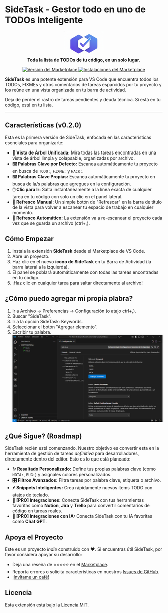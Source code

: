 # SideTask - Gestor todo en uno de TODOs Inteligente

<p align="center">
  <img src="./images/SideTask-Logo.png" alt="Logo de SideTask" width="128"/>
  <br/>
  <strong>Toda la lista de TODOs de tu código, en un solo lugar.</strong>
</p>

<p align="center">
  <a href="https://marketplace.visualstudio.com/items?itemName=LautaroRojas.sidetask">
    <img src="https://img.shields.io/visual-studio-marketplace/v/LautaroRojas.sidetask?style=for-the-badge&label=Marketplace&color=blue" alt="Versión del Marketplace"/>
  </a>
  <a href="https://marketplace.visualstudio.com/items?itemName=LautaroRojas.sidetask">
    <img src="https://img.shields.io/visual-studio-marketplace/d/LautaroRojas.sidetask?style=for-the-badge&label=Instalaciones" alt="Instalaciones del Marketplace"/>
  </a>
</p>

**SideTask** es una potente extensión para VS Code que encuentra todos los TODOs, FIXMEs y otros comentarios de tareas esparcidos por tu proyecto y los reúne en una vista organizada en tu barra de actividad.

Deja de perder el rastro de tareas pendientes y deuda técnica. Si está en tu código, está en tu lista.

---

## Características (v0.2.0)

Esta es la primera versión de SideTask, enfocada en las características esenciales para organizarte:

* **🌲 Vista de Árbol Unificada:** Mira todas las tareas encontradas en una vista de árbol limpia y colapsable, organizadas por archivo.
* **⌨️ Palabras Clave por Defecto:** Escanea automáticamente tu proyecto en busca de `TODO:`, `FIXME:` y `HACK:`.
* **⌨️ Palabras Clave Propias:** Escanea automáticamente tu proyecto en busca de la/s palabras que agregues en la configuración.
* **🖱️ Clic para Ir:** Salta instantáneamente a la línea exacta de cualquier tarea en tu código con solo un clic en el panel lateral.
* **🔄 Refresco Manual:** Un simple botón de "Refrescar" en la barra de título de la vista para volver a escanear tu espacio de trabajo en cualquier momento.
* **🔄 Refresco Automático:** La extensión va a re-escanear el proyecto cada vez que se guarda un archivo (ctrl+,).

<!--- 
![Captura de SideTask (Demo)](URL_DEL_GIF_O_IMAGEN_DE_TU_EXTENSION_AQUI)
*(Te recomiendo 100% que grabes un GIF corto mostrando la extensión en acción y reemplaces esta línea)*
--->
## Cómo Empezar

1.  Instala la extensión **SideTask** desde el Marketplace de VS Code.
2.  Abre un proyecto.
3.  Haz clic en el nuevo **ícono de SideTask** en tu Barra de Actividad (la barra lateral a la izquierda).
4.  El panel se poblará automáticamente con todas las tareas encontradas en tu código.
5.  ¡Haz clic en cualquier tarea para saltar directamente al archivo!

## ¿Cómo puedo agregar mi propia plabra?
1.  Ir a Archivo -> Preferencias -> Configuración (o atajo ctrl+,).
2.  Buscar "SideTask".
3.  Ir a la opción SideTask: Keywords.
4.  Seleccionar el botón "Agregar elemento".
5.  Escribir tu palabra.
![Captura configuarción palabras SideTask](https://raw.githubusercontent.com/lautaro-rojas/SideTask/main/images/SideTask-ConfigKeywords-es.png)

## ¿Qué Sigue? (Roadmap)

SideTask recién está comenzando. Nuestro objetivo es convertir esta en la herramienta de gestión de tareas *definitiva* para desarrolladores, directamente dentro del editor. Esto es lo que está planeado:

* **✨ Resaltado Personalizado:** Define tus propias palabras clave (como `NOTA:`, `BUG:`) y asígnales colores personalizados.
* **🎛️ Filtros Avanzados:** Filtra tareas por palabra clave, etiqueta o archivo.
* **⚡ Snippets Inteligentes:** Crea rápidamente nuevos ítems TODO con atajos de teclado.
* **🚀 [PRO] Integraciones:** Conecta SideTask con tus herramientas favoritas como **Notion**, **Jira** y **Trello** para convertir comentarios de código en tareas reales.
* **🚀 [PRO] Integraciones con IA:** Conecta SideTask con tu IA favoritas como **Chat GPT**.

## Apoya el Proyecto

Este es un proyecto *indie* construido con ❤️. Si encuentras útil SideTask, por favor considera apoyar su desarrollo:

* Deja una reseña de ⭐️⭐️⭐️⭐️⭐️ en el [Marketplace](https://marketplace.visualstudio.com/items?itemName=LautaroRojas.sidetask).
* Reporta errores o solicita características en nuestros [Issues de GitHub](https://github.com/lautaro-rojas/SideTask/issues).
* [¡Invítame un café!](https://buymeacoffee.com/lautarorojas)

## Licencia

Esta extensión está bajo la [Licencia MIT](LICENSE.md).
